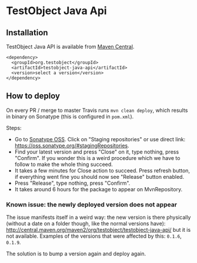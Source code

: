 # TestObject Java Api


## Installation

TestObject Java API is available from
[Maven Central](https://search.maven.org/#search%7Cgav%7C1%7Cg%3A%22org.testobject%22%20AND%20a%3A%22testobject-java-api%22).

    <dependency>
      <groupId>org.testobject</groupId>
      <artifactId>testobject-java-api</artifactId>
      <version>select a version</version>
    </dependency>

## How to deploy

On every PR / merge to master Travis runs `mvn clean deploy`, which results in
binary on Sonatype (this is configured in `pom.xml`).

Steps:

- Go to [Sonatype OSS](https://oss.sonatype.org). Click on "Staging repositories" 
or use direct link: https://oss.sonatype.org/#stagingRepositories.
- Find your latest version and press "Close" on it, type nothing, press 
"Confirm". If you wonder this is a weird procedure which we have to follow to
make the whole thing succeed. 
- It takes a few minutes for Close action to succeed. Press refresh button,
if everything went fine you should now see "Release" button enabled.
- Press "Release", type nothing, press "Confirm".
- It takes around 6 hours for the package to appear on MvnRepository.

### Known issue: the newly deployed version does not appear

The issue manifests itself in a weird way: the new version is there physically 
(without a date on a folder though, like the normal versions have):
http://central.maven.org/maven2/org/testobject/testobject-java-api/ but it is 
not available. Examples of the versions that were affected by this: `0.1.6`,
`0.1.9`.

The solution is to bump a version again and deploy again.
